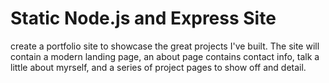 # Static Node.js and Express Site
 create a  portfolio site to showcase the great projects I've built. The site will contain a modern landing page, an about page contains contact info, talk a little about myrself, and a series of project pages to show off and detail.
